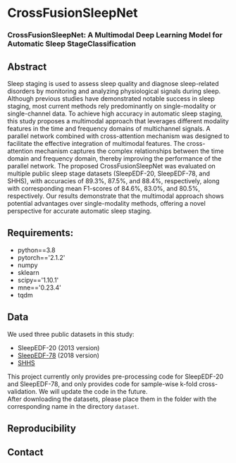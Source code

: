 # CrossFusionSleepNet


### CrossFusionSleepNet: A Multimodal Deep Learning Model for Automatic Sleep StageClassification



## Abstract


Sleep staging is used to assess sleep quality and diagnose sleep-related disorders by monitoring and analyzing physiological signals during sleep. Although previous studies have demonstrated notable success in sleep staging, most current methods rely predominantly on single-modality or single-channel data. To achieve high accuracy in automatic sleep staging, this study proposes a multimodal approach that leverages different modality features in the time and frequency domains of multichannel signals. A parallel network combined with cross-attention mechanism was designed to facilitate the effective integration of multimodal features. The cross-attention mechanism captures the complex relationships between the time domain and frequency domain, thereby improving the performance of the parallel network. The proposed CrossFusionSleepNet was evaluated on multiple public sleep stage datasets (SleepEDF-20, SleepEDF-78, and SHHS), with accuracies of 89.3%, 87.5%, and 88.4%, respectively, along with corresponding mean F1-scores of 84.6%, 83.0%, and 80.5%, respectively. Our results demonstrate that the multimodal approach shows potential advantages over single-modality methods, offering a novel perspective for accurate automatic sleep staging.




## Requirements:

- python==3.8
- pytorch=='2.1.2'
- numpy
- sklearn
- scipy=='1.10.1'
- mne=='0.23.4'
- tqdm

## Data

We used three public datasets in this study:

- SleepEDF-20 (2013 version)
- [SleepEDF-78](https://physionet.org/content/sleep-edfx/1.0.0/) (2018 version)
- [SHHS](https://sleepdata.org/datasets/shhs)

This project currently only provides pre-processing code for SleepEDF-20 and SleepEDF-78, and only provides code for sample-wise k-fold cross-validation. We will update the code in the future.  
After downloading the datasets, please place them in the folder with the corresponding name in the directory `dataset`.  

## Reproducibility


## Contact

